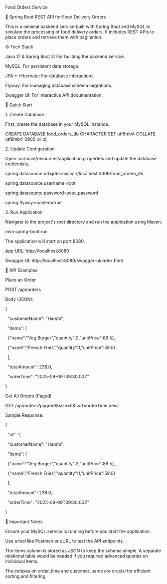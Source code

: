Food Orders Service

🍔 Spring Boot REST API for Food Delivery Orders

This is a minimal backend service built with Spring Boot and MySQL to simulate the processing of food delivery orders. It includes REST APIs to place orders and retrieve them with pagination.



⚙️ Tech Stack

Java 17 \& Spring Boot 3: For building the backend service.



MySQL: For persistent data storage.



JPA + Hibernate: For database interactions.



Flyway: For managing database schema migrations.



Swagger UI: For interactive API documentation.



🚀 Quick Start

1\. Create Database

First, create the database in your MySQL instance.



CREATE DATABASE food\_orders\_db CHARACTER SET utf8mb4 COLLATE utf8mb4\_0900\_ai\_ci;



2\. Update Configuration

Open src/main/resources/application.properties and update the database credentials.



spring.datasource.url=jdbc:mysql://localhost:3306/food\_orders\_db

spring.datasource.username=root

spring.datasource.password=your\_password

spring.flyway.enabled=true



3\. Run Application

Navigate to the project's root directory and run the application using Maven.



mvn spring-boot:run



The application will start on port 8080.



App URL: http://localhost:8080



Swagger UI: http://localhost:8080/swagger-ui/index.html



📡 API Examples

Place an Order

POST /api/orders



Body (JSON):



{

&nbsp; "customerName": "Harshi",

&nbsp; "items": \[

&nbsp;   {"name":"Veg Burger","quantity":2,"unitPrice":89.5},

&nbsp;   {"name":"French Fries","quantity":1,"unitPrice":59.0}

&nbsp; ],

&nbsp; "totalAmount": 238.0,

&nbsp; "orderTime": "2025-09-09T09:30:00Z"

}



Get All Orders (Paged)

GET /api/orders?page=0\&size=5\&sort=orderTime,desc



Sample Response:



{

&nbsp; "id": 1,

&nbsp; "customerName": "Harshi",

&nbsp; "items": \[

&nbsp;   {"name":"Veg Burger","quantity":2,"unitPrice":89.5},

&nbsp;   {"name":"French Fries","quantity":1,"unitPrice":59.0}

&nbsp; ],

&nbsp; "totalAmount": 238.0,

&nbsp; "orderTime": "2025-09-09T09:30:00Z"

}



📌 Important Notes

Ensure your MySQL service is running before you start the application.



Use a tool like Postman or cURL to test the API endpoints.



The items column is stored as JSON to keep the schema simple. A separate relational table would be needed if you required advanced queries on individual items.



The indexes on order\_time and customer\_name are crucial for efficient sorting and filtering.

